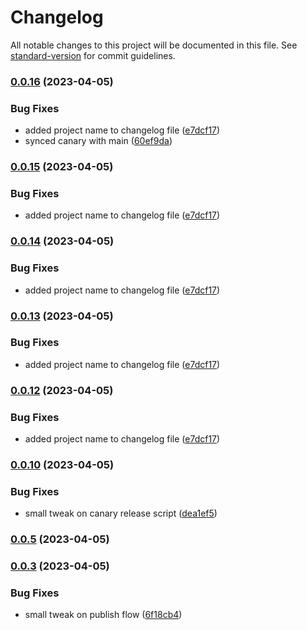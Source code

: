 # Changelog

All notable changes to this project will be documented in this file. See [standard-version](https://github.com/conventional-changelog/standard-version) for commit guidelines.

### [0.0.16](https://github.com/GlitchTech-Developments/proman/compare/v0.0.12-canary.5...v0.0.16) (2023-04-05)


### Bug Fixes

* added project name to changelog file ([e7dcf17](https://github.com/GlitchTech-Developments/proman/commit/e7dcf17824511ae7107442e482497fef7eb5c2e9))
* synced canary with main ([60ef9da](https://github.com/GlitchTech-Developments/proman/commit/60ef9dae7d2a2eb313850b9b26ac59123dc78154))

### [0.0.15](https://github.com/GlitchTech-Developments/proman/compare/v0.0.12-canary.5...v0.0.15) (2023-04-05)

### Bug Fixes

-   added project name to changelog file ([e7dcf17](https://github.com/GlitchTech-Developments/proman/commit/e7dcf17824511ae7107442e482497fef7eb5c2e9))

### [0.0.14](https://github.com/GlitchTech-Developments/proman/compare/v0.0.12-canary.5...v0.0.14) (2023-04-05)

### Bug Fixes

-   added project name to changelog file ([e7dcf17](https://github.com/GlitchTech-Developments/proman/commit/e7dcf17824511ae7107442e482497fef7eb5c2e9))

### [0.0.13](https://github.com/GlitchTech-Developments/proman/compare/v0.0.12-canary.5...v0.0.13) (2023-04-05)

### Bug Fixes

-   added project name to changelog file ([e7dcf17](https://github.com/GlitchTech-Developments/proman/commit/e7dcf17824511ae7107442e482497fef7eb5c2e9))

### [0.0.12](https://github.com/GlitchTech-Developments/proman/compare/v0.0.12-canary.5...v0.0.12) (2023-04-05)

### Bug Fixes

-   added project name to changelog file ([e7dcf17](https://github.com/GlitchTech-Developments/proman/commit/e7dcf17824511ae7107442e482497fef7eb5c2e9))

### [0.0.10](https://github.com/GlitchTech-Developments/proman/compare/v0.0.9...v0.0.10) (2023-04-05)

### Bug Fixes

-   small tweak on canary release script ([dea1ef5](https://github.com/GlitchTech-Developments/proman/commit/dea1ef552724656215cc5eacb25249131b7592ca))

### [0.0.5](https://github.com/GlitchTech-Developments/proman/compare/v0.0.9...v0.0.5) (2023-04-05)

### [0.0.3](https://github.com/GlitchTech-Developments/proman/compare/v0.0.2...v0.0.3) (2023-04-05)

### Bug Fixes

-   small tweak on publish flow ([6f18cb4](https://github.com/GlitchTech-Developments/proman/commit/6f18cb42a1539751b9c62e00b8d4f9e9884840ff))
